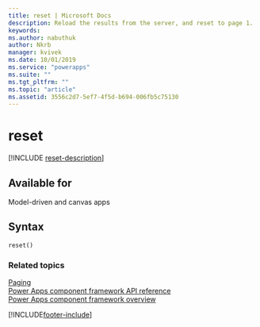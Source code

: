 ```yaml
---
title: reset | Microsoft Docs
description: Reload the results from the server, and reset to page 1.
keywords:
ms.author: nabuthuk
author: Nkrb
manager: kvivek
ms.date: 10/01/2019
ms.service: "powerapps"
ms.suite: ""
ms.tgt_pltfrm: ""
ms.topic: "article"
ms.assetid: 3556c2d7-5ef7-4f5d-b694-006fb5c75130
---
```


# reset

[!INCLUDE [reset-description](includes/reset-description.md)]

## Available for 

Model-driven and canvas apps

## Syntax

`reset()`


### Related topics

[Paging](../paging.md)<br/>
[Power Apps component framework API reference](../../reference/index.md)<br/>
[Power Apps component framework overview](../../overview.md)

[!INCLUDE[footer-include](../../../../includes/footer-banner.md)]